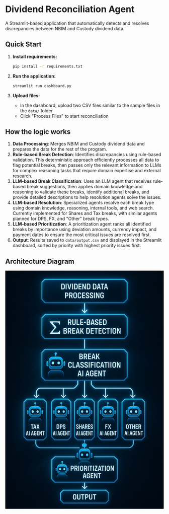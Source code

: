 # Dividend Reconciliation Agent

A Streamlit-based application that automatically detects and resolves discrepancies between NBIM and Custody dividend data.

## Quick Start

1. **Install requirements:**
   ```bash
   pip install -r requirements.txt
   ```

2. **Run the application:**
   ```bash
   streamlit run dashboard.py
   ```

3. **Upload files:**
   - In the dashboard, upload two CSV files similar to the sample files in the `data/` folder
   - Click "Process Files" to start reconciliation

## How the logic works

1. **Data Processing**: Merges NBIM and Custody dividend data and prepares the data for the rest of the program.
2. **Rule-based Break Detection**: Identifies discrepancies using rule-based validation. This deterministic approach efficiently processes all data to flag potential breaks, then passes only the relevant information to LLMs for complex reasoning tasks that require domain expertise and external research. 
3. **LLM-based Break Classification**: Uses an LLM agent that receives rule-based break suggestions, then applies domain knowledge and reasoning to validate these breaks, identify additional breaks, and provide detailed descriptions to help resolution agents solve the issues.
4. **LLM-based Resolution**: Specialized agents resolve each break type using domain knowledge, reasoning, internal tools, and web search. Currently implemented for Shares and Tax breaks, with similar agents planned for DPS, FX, and "Other" break types.
5. **LLM-based Prioritization**: A prioritization agent ranks all identified breaks by importance using deviation amounts, currency impact, and payment dates to ensure the most critical issues are resolved first.
6. **Output**: Results saved to `data/output.csv` and displayed in the Streamlit dashboard, sorted by priority with highest priority issues first.

## Architecture Diagram

![Agent Framework](agentic-framework.png)
